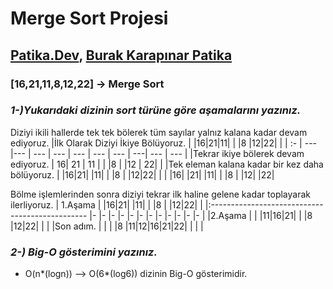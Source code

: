 # Merge Sort Projesi

## [Patika.Dev](https://www.patika.dev/tr), [Burak Karapınar Patika](https://app.patika.dev/brkkrpnr)
###  [16,21,11,8,12,22] -> Merge Sort
### _1-)Yukarıdaki dizinin sort türüne göre aşamalarını yazınız._
Diziyi ikili hallerde tek tek bölerek tüm sayılar yalnız kalana kadar devam ediyoruz.
|İlk Olarak Diziyi İkiye Bölüyoruz.     | |16|21|11|  |  |8 |12|22|  |
| :-                                  | --- |---  | --- | --- | --- | --- | --- | ---| --- | --- |
|Tekrar ikiye bölerek devam ediyoruz.   |  16| 21  | 11 |  |  |8 |  |12 | 22|  |
|Tek eleman kalana kadar bir kez daha bölüyoruz.  |  |16|21|  |11|  |  |8 |  |12|22|  |
|                                                 |16|  |21|  |11|  |  |8 |  |12|  |22|

Bölme işlemlerinden sonra diziyi tekrar ilk haline gelene kadar toplayarak ilerliyoruz.
| 1.Aşama  |  |16|21|  |11|  |  |8 |  |12|22|  |
|:----------------------------------------------- |- |- |- |- |- |- |- |- |- |- |- |- |
|2.Aşama |  |  |11|16|21|  |  |8 |12|22|  |  |
|Son adım.     | | | |8 |11|12|16|21|22| | | |
### _2-) Big-O gösterimini yazınız._
- O(n*(logn)) --> O(6*(log6)) dizinin Big-O gösterimidir.
